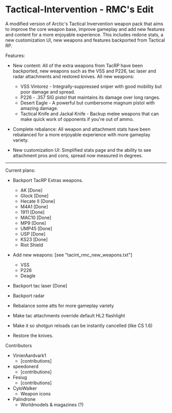 # Tactical-Intervention - RMC's Edit

A modified version of Arctic's Tactical Invervention weapon pack that aims to improve the core weapon base, improve gameplay and add new features and content for a more enjoyable experience.  This includes redone stats, a new customization UI, new weapons and features backported from Tactical RP.

Features:
- New content: All of the extra weapons from TacRP have been backported, new weapons such as the VSS and P226, tac laser and radar attachments and restored knives.
    All new weapons:
    - VSS Vintorez - Integrally-suppressed sniper with good mobility but poor damage and spread.
    - P226 - .357 SIG pistol that maintains its damage over long ranges.
    - Desert Eagle - A powerful but cumbersome magnum pistol with amazing damage.
    - Tactical Knife and Jackal Knife - Backup melee weapons that can make quick work of opponents if you're out of ammo.
    
- Complete rebalance: All weapon and attachment stats have been rebalanced for a more enjoyable experience with more gameplay variety.
- New customization UI: Simplified stats page and the ability to see attachment pros and cons, spread now measured in degrees.

--------------------------------------------------------------------------------

Current plans:
- Backport TacRP Extras weapons.
    - AK [Done]
    - Glock [Done]
    - Hecate II [Done]
    - M4A1 [Done]
    - 1911 [Done]
    - MAC10 [Done]
    - MP9 [Done]
    - UMP45 [Done]
    - USP [Done]
    - KS23 [Done]
    - Riot Shield
    
- Add new weapons: [see "tacint_rmc_new_weapons.txt"]
    - VSS
    - P226
    - Deagle
    
- Backport tac laser [Done]
- Backport radar
- Rebalance some atts for more gameplay variety
- Make tac attachments override default HL2 flashlight
- Make it so shotgun reloads can be instantly cancelled (like CS 1.6)
- Restore the knives.

Contributors
- VinierAardvark1
  - [contributions]
- speedonerd
  - [contributions]
- Fesiug
  - [contributions]
- CyloWalker
  - Weapon icons
- Palindrone
  - Worldmodels & magazines (?)
